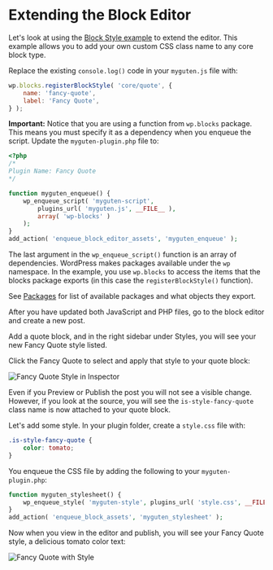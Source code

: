 # Extending the Block Editor

Let's look at using the [Block Style example](/docs/reference-guides/filters/block-filters.md#block-styles) to extend the editor. This example allows you to add your own custom CSS class name to any core block type.

Replace the existing `console.log()` code in your `myguten.js` file with:

```js
wp.blocks.registerBlockStyle( 'core/quote', {
	name: 'fancy-quote',
	label: 'Fancy Quote',
} );
```

**Important:** Notice that you are using a function from `wp.blocks` package. This means you must specify it as a dependency when you enqueue the script. Update the `myguten-plugin.php` file to:

```php
<?php
/*
Plugin Name: Fancy Quote
*/

function myguten_enqueue() {
	wp_enqueue_script( 'myguten-script',
		plugins_url( 'myguten.js', __FILE__ ),
		array( 'wp-blocks' )
	);
}
add_action( 'enqueue_block_editor_assets', 'myguten_enqueue' );
```

The last argument in the `wp_enqueue_script()` function is an array of dependencies. WordPress makes packages available under the `wp` namespace. In the example, you use `wp.blocks` to access the items that the blocks package exports (in this case the `registerBlockStyle()` function).

See [Packages](/docs/reference-guides/packages.md) for list of available packages and what objects they export.

After you have updated both JavaScript and PHP files, go to the block editor and create a new post.

Add a quote block, and in the right sidebar under Styles, you will see your new Fancy Quote style listed.

Click the Fancy Quote to select and apply that style to your quote block:

![Fancy Quote Style in Inspector](https://raw.githubusercontent.com/WordPress/gutenberg/HEAD/docs/assets/fancy-quote-in-inspector.png)

Even if you Preview or Publish the post you will not see a visible change. However, if you look at the source, you will see the `is-style-fancy-quote` class name is now attached to your quote block.

Let's add some style. In your plugin folder, create a `style.css` file with:

```css
.is-style-fancy-quote {
	color: tomato;
}
```

You enqueue the CSS file by adding the following to your `myguten-plugin.php`:

```php
function myguten_stylesheet() {
	wp_enqueue_style( 'myguten-style', plugins_url( 'style.css', __FILE__ ) );
}
add_action( 'enqueue_block_assets', 'myguten_stylesheet' );
```

Now when you view in the editor and publish, you will see your Fancy Quote style, a delicious tomato color text:

![Fancy Quote with Style](https://raw.githubusercontent.com/WordPress/gutenberg/HEAD/docs/assets/fancy-quote-with-style.png)
